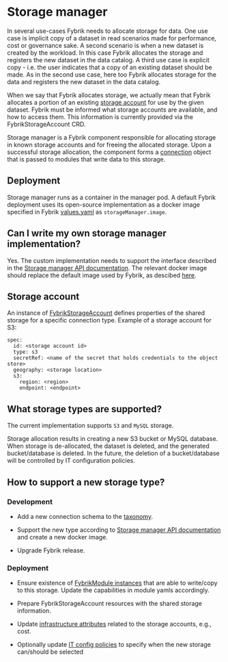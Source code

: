 # Storage manager

In several use-cases Fybrik needs to allocate storage for data. One use case is implicit copy of a dataset in read scenarios made for performance, cost or governance sake. A second scenario is when a new dataset is created by the workload. In this case Fybrik allocates the storage and registers the new dataset in the data catalog. A third use case is explicit copy - i.e. the user indicates that a copy of an existing dataset should be made. As in the second use case, here too Fybrik allocates storage for the data and registers the new dataset in the data catalog.

When we say that Fybrik allocates storage, we actually mean that Fybrik allocates a portion of an existing [storage account](#storage-account) for use by the given dataset. Fybrik must be informed what storage accounts are available, and how to access them. This information is currently provided via the FybrikStorageAccount CRD.  

Storage manager is a Fybrik component responsible for allocating storage in known storage accounts and for freeing the allocated storage. Upon a successful storage allocation, the component forms a [connection](../reference/connectors-storagemanager/Models/Connection.md) object that is passed to modules that write data to this storage. 


## Deployment

Storage manager runs as a container in the manager pod. A default Fybrik deployment uses its open-source implementation as a docker image specified in Fybrik [values.yaml](https://github.com/fybrik/fybrik/blob/master/charts/fybrik/values.yaml) as `storageManager.image`.


## Can I write my own storage manager implementation?

Yes. The custom implementation needs to support the interface described in the [Storage manager API documentation](../reference/connectors-storagemanager/README.md). The relevant docker image should replace the default image used by Fybrik, as descibed [here](#deployment).

## Storage account

An instance of [FybrikStorageAccount](../reference/crds.md#appfybrikiov1beta2) defines properties of the shared storage for a specific connection type. 
Example of a storage account for S3:
```
spec:
  id: <storage account id>
  type: s3
  secretRef: <name of the secret that holds credentials to the object store>
  geography: <storage location>
  s3:
    region: <region>
    endpoint: <endpoint>
```

## What storage types are supported?

The current implementation supports `S3` and `MySQL` storage. 

Storage allocation results in creating a new S3 bucket or MySQL database. When storage is de-allocated, the dataset is deleted, and the generated bucket/database is deleted. In the future, the deletion of a bucket/database will be controlled by IT configuration policies.

## How to support a new storage type?

### Development

- Add a new connection schema to the [taxonomy](../tasks/custom-taxonomy.md).

- Support the new type according to [Storage manager API documentation](../reference/connectors-storagemanager/README.md) and create a new docker image.

- Upgrade Fybrik release.

### Deployment

- Ensure existence of [FybrikModule instances](../reference/crds.md#fybrikmodule) that are able to write/copy to this storage. Update the capabilities in module yamls accordingly.

- Prepare FybrikStorageAccount resources with the shared storage information.

- Update [infrastructure attributes](../tasks/infrastructure.md) related to the storage accounts, e.g., cost.

- Optionally update [IT config policies](config-policies.md) to specify when the new storage can/should be selected